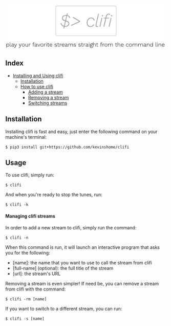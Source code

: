 <p align="center">

<img src=clifi.png>

</p>

## Index
- [Installing and Using clifi](#Installation)
    - [Installation](#Installation)
    - [How to use clifi](#Usage)
        - [Adding a stream](#Managing-clifi-streams)
        - [Removing a stream](#rm-stream)
        - [Switching streams](#switch-stream)

## Installation
Installing clifi is fast and easy, just enter the following command on your machine's terminal:

```
$ pip3 install git+https://github.com/kevinshome/clifi
```

## Usage
To use clifi, simply run:

```
$ clifi
```

And when you're ready to stop the tunes, run:

```
$ clifi -k
```

#### Managing clifi streams
In order to add a new stream to clifi, simply run the command:

```
$ clifi -n 
```

When this command is run, it will launch an interactive program that asks you for the following:

- \[name\]: the name that you want to use to call the stream from clifi
- \[full-name\] (optional): the full title of the stream
- \[url\]: the stream's URL 

<div id='rm-stream'></div> <!-- anchor #rm-stream -->

Removing a stream is even simpler! If need be, you can remove a stream from clifi with the command:

```
$ clifi -rm [name]
```

<div id='switch-stream'></div> <!-- anchor #switch-stream -->

If you want to switch to a different stream, you can run:

```
$ clifi -s [name]
```